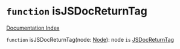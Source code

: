 # `function` isJSDocReturnTag

[Documentation Index](../README.md)

`function` isJSDocReturnTag(node: [Node](../interface.Node/README.md)): node `is` [JSDocReturnTag](../interface.JSDocReturnTag/README.md)

